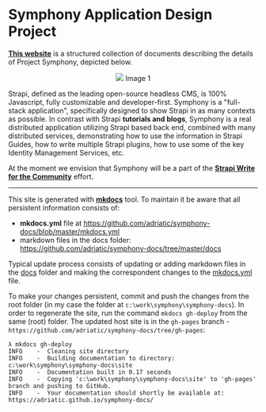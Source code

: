 # Symphony Application Design Project

**[This website](https://adriatic.github.io/symphony-docs/)** is a structured collection of documents describing the details of Project Symphony, depicted below.

<p style="text-align:center">
<img src="https://user-images.githubusercontent.com/2712405/83949611-dc68c780-a7f2-11ea-8950-1ca4a0f5f4b3.png">
Image 1
</p>

Strapi, defined as the leading open-source headless CMS, is 100% Javascript, fully customizable and developer-first. Symphony is a "full-stack application", specifically designed to show Strapi in as many contexts as possible. In contrast with Strapi **tutorials and blogs**, Symphony is a real distributed application utilizing Strapi based back end, combined with many distributed services, demonstrating how to use the information in Strapi Guides, how to write multiple Strapi plugins, how to use some of the key Identity Management Services, etc.

At the moment we envision that Symphony will be a part of the **[Strapi Write for the Community](https://strapi.io/write-for-the-community)** effort.

---

This site is generated with **[mkdocs](https://www.mkdocs.org/)** tool. To maintain it be aware that all persistent information consists of:

- **mkdocs.yml** file at https://github.com/adriatic/symphony-docs/blob/master/mkdocs.yml
- markdown files in the docs folder: https://github.com/adriatic/symphony-docs/tree/master/docs

Typical update process consists of updating or adding markdown files in the [docs](https://github.com/adriatic/symphony-docs/tree/master/docs) folder and making the correspondent changes to the [mkdocs.yml](https://github.com/adriatic/symphony-docs/blob/master/mkdocs.yml) file.

To make your changes persistent, commit and push the changes from the root folder (in my case the folder at `c:\work\symphony\symphony-docs`). In order to regenerate the site, run the command `mkdocs gh-deploy` from the same (root) folder. The updated host site is in the `gh-pages` branch - `https://github.com/adriatic/symphony-docs/tree/gh-pages`:

```
λ mkdocs gh-deploy
INFO    -  Cleaning site directory
INFO    -  Building documentation to directory: c:\work\symphony\symphony-docs\site
INFO    -  Documentation built in 0.17 seconds
INFO    -  Copying 'c:\work\symphony\symphony-docs\site' to 'gh-pages' branch and pushing to GitHub.
INFO    -  Your documentation should shortly be available at: https://adriatic.github.io/symphony-docs/
```
